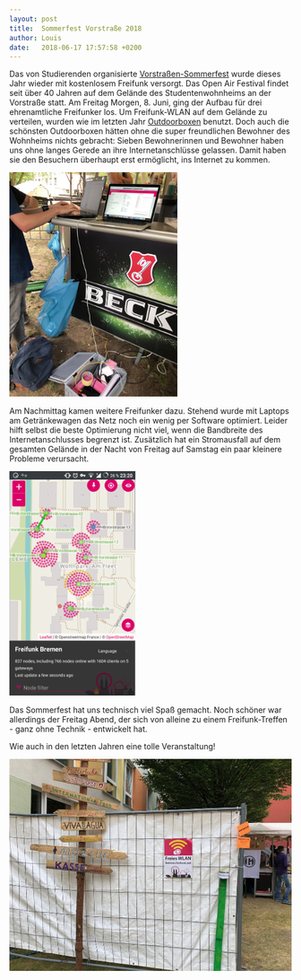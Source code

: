 ```yaml
---
layout: post
title:  Sommerfest Vorstraße 2018
author: Louis
date:   2018-06-17 17:57:58 +0200
---
```

Das von Studierenden organisierte [Vorstraßen-Sommerfest](https://sommerfest-vorstrasse.de/) wurde dieses Jahr wieder mit kostenlosem Freifunk versorgt. Das Open Air Festival findet seit über 40 Jahren auf dem Gelände des Studentenwohnheims an der Vorstraße statt. Am Freitag Morgen, 8. Juni, ging der Aufbau für drei ehrenamtliche Freifunker los. Um Freifunk-WLAN auf dem Gelände zu verteilen, wurden wie im letzten Jahr [Outdoorboxen](/blog/2017/06/22/basteltreffen-outdoorkisten.html) benutzt. Doch auch die schönsten Outdoorboxen hätten ohne die super freundlichen Bewohner des Wohnheims nichts gebracht: Sieben Bewohnerinnen und Bewohner haben uns ohne langes Gerede an ihre Internetanschlüsse gelassen. Damit haben sie den Besuchern überhaupt erst ermöglicht, ins Internet zu kommen.

<a href="/blog/files/2018-06-17/vor_18_1.JPG"><img src="/blog/files/2018-06-17/vor_18_1.JPG" alt="Netzwerkoptimierung" style="max-height:400px"></a>

Am Nachmittag kamen weitere Freifunker dazu. Stehend wurde mit Laptops am Getränkewagen das Netz noch ein wenig per Software optimiert. Leider hilft selbst die beste Optimierung nicht viel, wenn die Bandbreite des Internetanschlusses begrenzt ist. Zusätzlich hat ein Stromausfall auf dem gesamten Gelände in der Nacht von Freitag auf Samstag ein paar kleinere Probleme verursacht.

<a href="/blog/files/2018-06-17/vor_18_3.png"><img src="/blog/files/2018-06-17/vor_18_3.png" alt="Netzwerkoptimierung" style="max-height:400px"></a>

Das Sommerfest hat uns technisch viel Spaß gemacht. Noch schöner war allerdings der Freitag Abend, der sich von alleine zu einem Freifunk-Treffen - ganz ohne Technik - entwickelt hat. 

Wie auch in den letzten Jahren eine tolle Veranstaltung!

<a href="/blog/files/2018-06-17/vor_18_2.JPG"><img src="/blog/files/2018-06-17/vor_18_2.JPG" alt="Netzwerkoptimierung" style="max-height:400px"></a>
